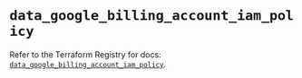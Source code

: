 # `data_google_billing_account_iam_policy`

Refer to the Terraform Registry for docs: [`data_google_billing_account_iam_policy`](https://registry.terraform.io/providers/hashicorp/google-beta/5.37.0/docs/data-sources/google_billing_account_iam_policy).
